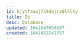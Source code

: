 ```yaml
---
id: kjytfzwuj7x5dajrz6l4l5y
title: Db
desc: Database
updated: 1642647034687
created: 1641452241757
---
```



